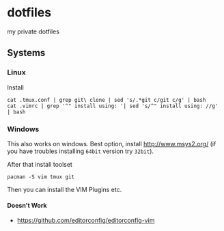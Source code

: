 # dotfiles
my private dotfiles



## Systems

### Linux

Install

```
cat .tmux.conf | grep git\ clone | sed 's/.*git c/git c/g' | bash
cat .vimrc | grep '^" install using: '| sed 's/^" install using: //g' | bash
```

### Windows

This also works on windows. Best option, install http://www.msys2.org/ (if you have troubles installing `64bit` version try `32bit`).

After that install toolset

```
pacman -S vim tmux git
```

Then you can install the VIM Plugins etc.

#### Doesn't Work

- https://github.com/editorconfig/editorconfig-vim
